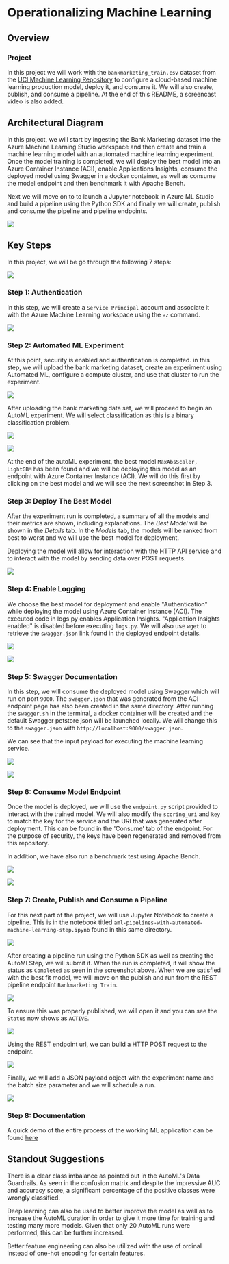 # Operationalizing Machine Learning


## Overview

### Project
In this project we will work with the `bankmarketing_train.csv` dataset from the [UCI Machine Learning Repository](https://archive.ics.uci.edu/ml/datasets/Bank+Marketing) to configure a cloud-based machine learning production model, deploy it, and consume it. We will also create, publish, and consume a pipeline. At the end of this README, a screencast video is also added.

## Architectural Diagram

In this project, we will start by ingesting the Bank Marketing dataset into the Azure Machine Learning Studio workspace and then create and train a machine learning model with an automated machine learning experiment. Once the model training is completed, we will deploy the best model into an Azure Container Instance (ACI), enable Applications Insights, consume the deployed model using Swagger in a docker container, as well as consume the model endpoint and then benchmark it with Apache Bench.

Next we will move on to to launch a Jupyter notebook in Azure ML Studio and build a pipeline using the Python SDK and finally we will create, publish and consume the pipeline and pipeline endpoints.

![](images/ch.png)

## Key Steps

In this project, we will be go through the following 7 steps:

![](images/ch0_0.png)


### Step 1: Authentication 

In this step, we will create a `Service Principal` account and associate it with the Azure Machine Learning workspace using the `az` command. 

![](images/ch1_1.png)

### Step 2: Automated ML Experiment

At this point, security is enabled and authentication is completed. in this step, we will upload the bank marketing dataset, create an experiment using Automated ML, configure a compute cluster, and use that cluster to run the experiment.

![](images/ch2_1.png)

After uploading the bank marketing data set, we will proceed to begin an AutoML experiment. We will select classification as this is a binary classification problem.

![](images/ch2_0.png)

![](images/ch2_2.png)

At the end of the autoML experiment, the best model `MaxAbsScaler, LightGBM` has been found and we will be deploying this model as an endpoint with Azure Container Instance (ACI). We will do this first by clicking on the best model and we will see the next screenshot in Step 3.

### Step 3: Deploy The Best Model

After the experiment run is completed, a summary of all the models and their metrics are shown, including explanations. The *Best Model* will be shown in the *Details* tab. In the *Models* tab, the models will be ranked from best to worst and we will use the best model for deployment.

Deploying the model will allow for interaction with the HTTP API service and to interact with the model by sending data over POST requests.

![](images/ch3_1.png)

### Step 4: Enable Logging

We choose the best model for deployment and enable "Authentication" while deploying the model using Azure Container Instance (ACI). The executed code in logs.py enables Application Insights. "Application Insights enabled" is disabled before executing `logs.py`. We will also use `wget` to retrieve the `swagger.json` link found in the deployed endpoint details.

![](images/ch4_1.png)

![](images/ch4_2.png)

### Step 5: Swagger Documentation 

In this step, we will consume the deployed model using Swagger which will run on port `9000`. The `swagger.json` that was generated from the ACI endpoint page has also been created in the same directory. After running the `swagger.sh` in the terminal, a docker container will be created and the default Swagger petstore json will be launched locally. We will change this to the `swagger.json` with `http://localhost:9000/swagger.json`.

We can see that the input payload for executing the machine learning service. 

![](images/ch5_0.png)

![](images/ch5_2.png)

### Step 6: Consume Model Endpoint

Once the model is deployed, we will use the `endpoint.py` script provided to interact with the trained model. We will also modify the `scoring_uri` and `key` to match the key for the service and the URI that was generated after deployment. This can be found in the 'Consume' tab of the endpoint. For the purpose of security, the keys have been regenerated and removed from this repository.

In addition, we have also run a benchmark test using Apache Bench.

![](images/ch6_1.png)

![](images/ch6_2.png)

### Step 7: Create, Publish and Consume a Pipeline

For this next part of the project, we will use Jupyter Notebook to create a pipeline. This is in the notebook titled `aml-pipelines-with-automated-machine-learning-step.ipynb` found in this same directory.

![](images/ch7_1.png)


After creating a pipeline run using the Python SDK as well as creating the AutoMLStep, we will submit it. When the run is completed, it will show the status as `Completed` as seen in the screenshot above. When we are satisfied with the best fit model, we will move on the publish and run from the REST pipeline endpoint `Bankmarketing Train`.


![](images/ch7_2.png)



To ensure this was properly published, we will open it and you can see the `Status` now shows as `ACTIVE`.

![](images/ch7_3.png)



Using the REST endpoint url, we can build a HTTP POST request to the endpoint.

![](images/ch7_4.png)



Finally, we will add a JSON payload object with the experiment name and the batch size parameter and we will schedule a run.

![](images/ch7_5.png)

### Step 8: Documentation

A quick demo of the entire process of the working ML application can be found [here](https://www.youtube.com/watch?v=FqfATHnBhoM)

## Standout Suggestions

There is a clear class imbalance as pointed out in the AutoML's Data Guardrails. As seen in the confusion matrix and despite the impressive AUC and accuracy score, a significant percentage of the positive classes were wrongly classified. 

Deep learning can also be used to better improve the model as well as to increase the AutoML duration in order to give it more time for training and testing many more models. Given that only 20 AutoML runs were performed, this can be further increased. 

Better feature engineering can also be utilized with the use of ordinal instead of one-hot encoding for certain features.
